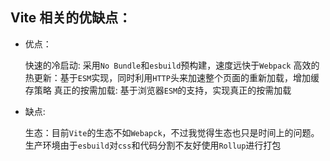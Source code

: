 ## Vite 相关的优缺点：

- 优点：

  快速的冷启动: 采用`No Bundle`和`esbuild`预构建，速度远快于`Webpack`
  高效的热更新：基于`ESM`实现，同时利用`HTTP`头来加速整个页面的重新加载，增加缓存策略
  真正的按需加载: 基于浏览器`ESM`的支持，实现真正的按需加载

- 缺点:

  生态：目前`Vite`的生态不如`Webapck`，不过我觉得生态也只是时间上的问题。
  生产环境由于`esbuild`对`css`和代码分割不友好使用`Rollup`进行打包
